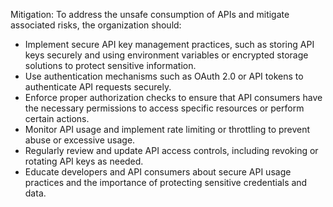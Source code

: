 Mitigation: To address the unsafe consumption of APIs and mitigate associated risks, the organization should:
- Implement secure API key management practices, such as storing API keys securely and using environment variables or encrypted storage solutions to protect sensitive information.
- Use authentication mechanisms such as OAuth 2.0 or API tokens to authenticate API requests securely.
- Enforce proper authorization checks to ensure that API consumers have the necessary permissions to access specific resources or perform certain actions.
- Monitor API usage and implement rate limiting or throttling to prevent abuse or excessive usage.
- Regularly review and update API access controls, including revoking or rotating API keys as needed.
- Educate developers and API consumers about secure API usage practices and the importance of protecting sensitive credentials and data.

